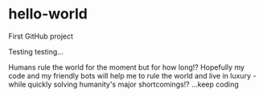 # hello-world
First GitHub project

Testing testing...

Humans rule the world for the moment but for how long!?
Hopefully my code and my friendly bots will help me to rule the world and live in luxury - while quickly solving humanity's major shortcomings!? ...keep coding 
